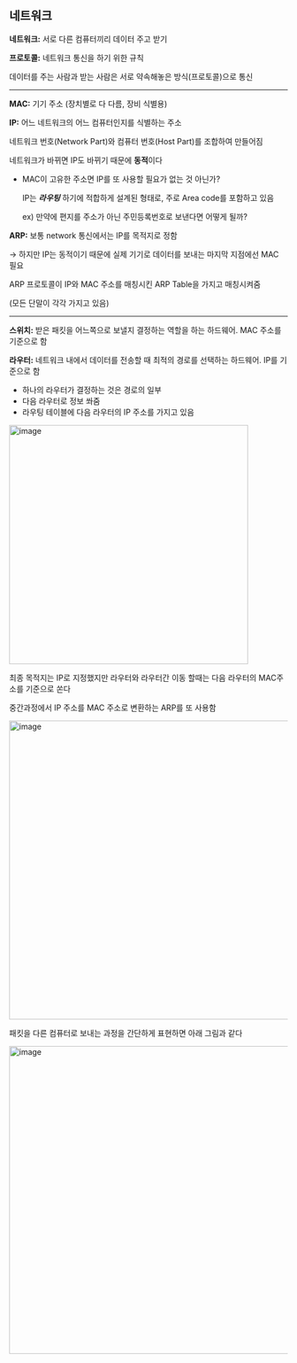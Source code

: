 ## 네트워크

**네트워크:** 서로 다른 컴퓨터끼리 데이터 주고 받기

**프로토콜:** 네트워크 통신을 하기 위한 규칙

데이터를 주는 사람과 받는 사람은 서로 약속해놓은 방식(프로토콜)으로 통신

---

**MAC:** 기기 주소 (장치별로 다 다름, 장비 식별용)

**IP:** 어느 네트워크의 어느 컴퓨터인지를 식별하는 주소

네트워크 번호(Network Part)와 컴퓨터 번호(Host Part)를 조합하여 만들어짐

네트워크가 바뀌면 IP도 바뀌기 때문에 **동적**이다

- MAC이 고유한 주소면 IP를 또 사용할 필요가 없는 것 아닌가?
    
    IP는 ***라우팅*** 하기에 적합하게 설계된 형태로, 주로 Area code를 포함하고 있음
    
    ex) 만약에 편지를 주소가 아닌 주민등록번호로 보낸다면 어떻게 될까?
    

**ARP:** 보통 network 통신에서는 IP를 목적지로 정함

→ 하지만 IP는 동적이기 때문에 실제 기기로 데이터를 보내는 마지막 지점에선 MAC 필요

ARP 프로토콜이 IP와 MAC 주소를 매칭시킨 ARP Table을 가지고 매칭시켜줌

(모든 단말이 각각 가지고 있음)

---

**스위치:** 받은 패킷을 어느쪽으로 보낼지 결정하는 역할을 하는 하드웨어. MAC 주소를 기준으로 함

****라우터:**** 네트워크 내에서 데이터를 전송할 때 최적의 경로를 선택하는 하드웨어. IP를 기준으로 함

- 하나의 라우터가 결정하는 것은 경로의 일부
- 다음 라우터로 정보 쏴줌
- 라우팅 테이블에 다음 라우터의 IP 주소를 가지고 있음

<img width="432" alt="image" src="https://github.com/rlaisqls/rlaisqls/assets/81006587/f9888c97-b9e0-48c1-a80b-527cbc0927f4">


최종 목적지는 IP로 지정했지만 라우터와 라우터간 이동 할때는 다음 라우터의 MAC주소를 기준으로 쏜다

중간과정에서 IP 주소를 MAC 주소로 변환하는 ARP를 또 사용함


<img width="540" alt="image" src="https://github.com/rlaisqls/rlaisqls/assets/81006587/f2b61d2a-346c-4fea-ae42-cf70d81fc048">


패킷을 다른 컴퓨터로 보내는 과정을 간단하게 표현하면 아래 그림과 같다

<img width="556" alt="image" src="https://github.com/rlaisqls/rlaisqls/assets/81006587/f993597e-ec13-490a-80a3-5cd292f7cccc">
